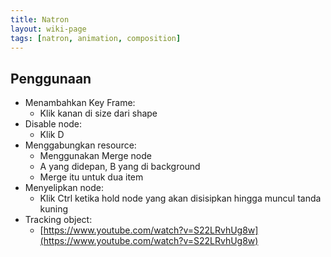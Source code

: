 ```yaml
---
title: Natron
layout: wiki-page
tags: [natron, animation, composition]
---
```


## Penggunaan
- Menambahkan Key Frame:
  - Klik kanan di size dari shape
- Disable node:
  - Klik D
- Menggabungkan resource:
  - Menggunakan Merge node
  - A yang didepan, B yang di background
  - Merge itu untuk dua item
- Menyelipkan node:
  - Klik Ctrl ketika hold node yang akan disisipkan hingga muncul tanda kuning
- Tracking object:
  - [https://www.youtube.com/watch?v=S22LRvhUg8w](https://www.youtube.com/watch?v=S22LRvhUg8w)
